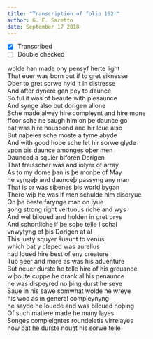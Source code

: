 ```yaml
---
title: "Transcription of folio 162r"
author: G. E. Saretto
date: September 17 2018
---
```


- [x] Transcribed
- [ ] Double checked

wolde han made ony pensyf herte light  
That euer was born but if to gret siknesse  
Oþer to gret sorwe hyld it in distresse  
And after dynere gan þey to daunce  
So ful it was of beaute with plesaunce  
And synge also but dorigen allone  
Sche made alwey hire compleynt and hire mone  
ffoor sche ne saugh him on þe daunce go  
þat was hire housbond and hir loue also  
But naþeles sche moste a tyme abyde  
And with good hope sche let hir sorwe glyde  
vpon þis daunce amonges oþer men  
Daunced a squier biforen Dorigen  
That freisscher was and iolyer of array  
As to my dome þan is þe monþe of May  
he syngeþ and daunceþ passyng any man  
That is or was siþenes þis world bygan  
There wiþ he was if men schulde him discryue  
On þe beste farynge man on lyue  
ȝong strong right vertuous riche and wys  
And wel biloued and holden in gret prys  
And schortliche if þe soþe telle I schal  
vnwytyng of þis Dorigen at al  
This lusty squyer s̉uaunt to venus  
which þat y cleped was aurelius  
had loued hire best of eny creature  
Tuo ȝeer and more as was his aduenture  
But neuer durste he telle hire of his greuance  
wiþoute cuppe he drank al his penaunce  
he was dispeyred no þing durst he seye  
Saue in his sawe somwhat wolde he wreye  
his woo as in general compleynyng  
he sayde he louede and was biloued noþing  
Of such matiere made he many layes  
Songes compleigntes roundeletis virrelayes  
how þat he durste nouȝt his sorwe telle  

